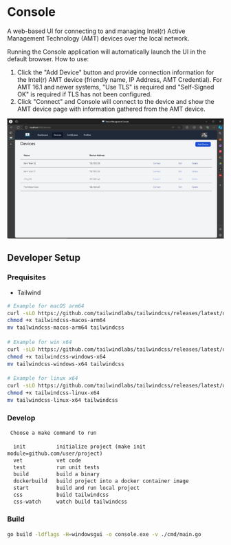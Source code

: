 # Console

A web-based UI for connecting to and managing Intel(r) Active Management Technology (AMT) devices over the local network.

Running the Console application will automatically launch the UI in the default browser.  How to use:
1. Click the "Add Device" button and provide connection information for the Intel(r) AMT device (friendly name, IP Address, AMT Credential).  For AMT 16.1 and newer systems, "Use TLS" is required and "Self-Signed OK" is required if TLS has not been configured.
2. Click "Connect" and Console will connect to the device and show the AMT device page with information gathered from the AMT device.

![screenshot](./screenshot.jpeg)

## Developer Setup

### Prequisites
- Tailwind
``` bash
# Example for macOS arm64
curl -sLO https://github.com/tailwindlabs/tailwindcss/releases/latest/download/tailwindcss-macos-arm64
chmod +x tailwindcss-macos-arm64
mv tailwindcss-macos-arm64 tailwindcss

# Example for win x64
curl -sLO https://github.com/tailwindlabs/tailwindcss/releases/latest/download/tailwindcss-windows-x64
chmod +x tailwindcss-windows-x64
mv tailwindcss-windows-x64 tailwindcss

# Example for linux x64
curl -sLO https://github.com/tailwindlabs/tailwindcss/releases/latest/download/tailwindcss-linux-x64
chmod +x tailwindcss-linux-x64
mv tailwindcss-linux-x64 tailwindcss
```

### Develop

```
 Choose a make command to run

  init          initialize project (make init module=github.com/user/project)
  vet           vet code
  test          run unit tests
  build         build a binary
  dockerbuild   build project into a docker container image
  start         build and run local project
  css           build tailwindcss
  css-watch     watch build tailwindcss
```

### Build
```bash
go build -ldflags -H=windowsgui -o console.exe -v ./cmd/main.go
```